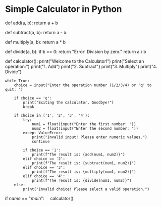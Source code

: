 # Simple Calculator in Python

def add(a, b):
    return a + b

def subtract(a, b):
    return a - b

def multiply(a, b):
    return a * b

def divide(a, b):
    if b == 0:
        return "Error! Division by zero."
    return a / b

def calculator():
    print("Welcome to the Calculator!")
    print("Select an operation:")
    print("1. Add")
    print("2. Subtract")
    print("3. Multiply")
    print("4. Divide")
    
    while True:
        choice = input("Enter the operation number (1/2/3/4) or 'q' to quit: ")
        
        if choice == 'q':
            print("Exiting the calculator. Goodbye!")
            break
        
        if choice in ('1', '2', '3', '4'):
            try:
                num1 = float(input("Enter the first number: "))
                num2 = float(input("Enter the second number: "))
            except ValueError:
                print("Invalid input! Please enter numeric values.")
                continue

            if choice == '1':
                print(f"The result is: {add(num1, num2)}")
            elif choice == '2':
                print(f"The result is: {subtract(num1, num2)}")
            elif choice == '3':
                print(f"The result is: {multiply(num1, num2)}")
            elif choice == '4':
                print(f"The result is: {divide(num1, num2)}")
        else:
            print("Invalid choice! Please select a valid operation.")

if _name_ == "_main_":
    calculator()
